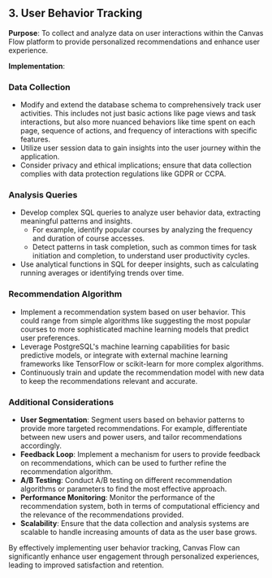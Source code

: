 ## 3. User Behavior Tracking

**Purpose**: To collect and analyze data on user interactions within the Canvas Flow platform to provide personalized recommendations and enhance user experience.

**Implementation**:

### Data Collection

- Modify and extend the database schema to comprehensively track user activities. This includes not just basic actions like page views and task interactions, but also more nuanced behaviors like time spent on each page, sequence of actions, and frequency of interactions with specific features.
- Utilize user session data to gain insights into the user journey within the application.
- Consider privacy and ethical implications; ensure that data collection complies with data protection regulations like GDPR or CCPA.

### Analysis Queries

- Develop complex SQL queries to analyze user behavior data, extracting meaningful patterns and insights.
  - For example, identify popular courses by analyzing the frequency and duration of course accesses.
  - Detect patterns in task completion, such as common times for task initiation and completion, to understand user productivity cycles.
- Use analytical functions in SQL for deeper insights, such as calculating running averages or identifying trends over time.

### Recommendation Algorithm

- Implement a recommendation system based on user behavior. This could range from simple algorithms like suggesting the most popular courses to more sophisticated machine learning models that predict user preferences.
- Leverage PostgreSQL's machine learning capabilities for basic predictive models, or integrate with external machine learning frameworks like TensorFlow or scikit-learn for more complex algorithms.
- Continuously train and update the recommendation model with new data to keep the recommendations relevant and accurate.

### Additional Considerations

- **User Segmentation**: Segment users based on behavior patterns to provide more targeted recommendations. For example, differentiate between new users and power users, and tailor recommendations accordingly.
- **Feedback Loop**: Implement a mechanism for users to provide feedback on recommendations, which can be used to further refine the recommendation algorithm.
- **A/B Testing**: Conduct A/B testing on different recommendation algorithms or parameters to find the most effective approach.
- **Performance Monitoring**: Monitor the performance of the recommendation system, both in terms of computational efficiency and the relevance of the recommendations provided.
- **Scalability**: Ensure that the data collection and analysis systems are scalable to handle increasing amounts of data as the user base grows.

By effectively implementing user behavior tracking, Canvas Flow can significantly enhance user engagement through personalized experiences, leading to improved satisfaction and retention.
